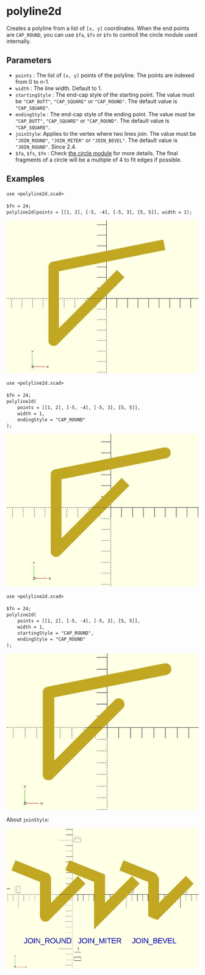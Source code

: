 # polyline2d

Creates a polyline from a list of `[x, y]` coordinates. When the end points are `CAP_ROUND`, you can use `$fa`, `$fs` or `$fn` to controll the circle module used internally.

## Parameters

- `points` : The list of `[x, y]` points of the polyline. The points are indexed from 0 to n-1.
- `width` : The line width. Default to 1.
- `startingStyle` : The end-cap style of the starting point. The value must be `"CAP_BUTT"`, `"CAP_SQUARE"` or `"CAP_ROUND"`. The default value is `"CAP_SQUARE"`. 
- `endingStyle` : The end-cap style of the ending point. The value must be `"CAP_BUTT"`, `"CAP_SQUARE"` or `"CAP_ROUND"`. The default value is `"CAP_SQUARE"`. 
- `joinStyle`: Applies to the vertex where two lines join. The value must be `"JOIN_ROUND"`, `"JOIN_MITER"` or `"JOIN_BEVEL"`. The default value is `"JOIN_ROUND"`. Since 2.4.
- `$fa`, `$fs`, `$fn` : Check [the circle module](https://en.wikibooks.org/wiki/OpenSCAD_User_Manual/Using_the_2D_Subsystem#circle) for more details. The final fragments of a circle will be a multiple of 4 to fit edges if possible.

## Examples

    use <polyline2d.scad>

    $fn = 24;
	polyline2d(points = [[1, 2], [-5, -4], [-5, 3], [5, 5]], width = 1);

![polyline2d](images/lib3x-polyline2d-1.JPG)

    use <polyline2d.scad>
    
    $fn = 24;
    polyline2d(
        points = [[1, 2], [-5, -4], [-5, 3], [5, 5]], 
        width = 1,
        endingStyle = "CAP_ROUND"
    );

![polyline2d](images/lib3x-polyline2d-2.JPG)

    use <polyline2d.scad>
    
    $fn = 24;
	polyline2d(
        points = [[1, 2], [-5, -4], [-5, 3], [5, 5]], 
        width = 1,
        startingStyle = "CAP_ROUND", 
        endingStyle = "CAP_ROUND"
    );

![polyline2d](images/lib3x-polyline2d-3.JPG)

About `joinStyle`:

![polyline2d](images/lib3x-polyline2d-4.JPG)